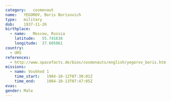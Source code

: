 ```yaml
---
category:	cosmonaut
name:	YEGOROV, Boris Borisovich 
type:	military
dob:	1937-11-26
birthplace:
  - name:	Moscow, Russia
    latitude:	55.741638
    longitude:	37.605061
country:
  - URS
references:
  - http://www.spacefacts.de/bios/cosmonauts/english/yegorov_boris.htm
missions:
  - name: Voskhod 1
    time_start:   1964-10-12T07:30:01Z
    time_end:     1964-10-13T07:47:05Z
evas:
gender:	Male
---
```

